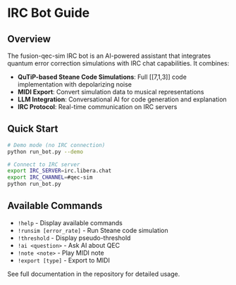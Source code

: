 # IRC Bot Guide

## Overview

The fusion-qec-sim IRC bot is an AI-powered assistant that integrates quantum error correction simulations with IRC chat capabilities. It combines:

- **QuTiP-based Steane Code Simulations**: Full [[7,1,3]] code implementation with depolarizing noise
- **MIDI Export**: Convert simulation data to musical representations
- **LLM Integration**: Conversational AI for code generation and explanation
- **IRC Protocol**: Real-time communication on IRC servers

## Quick Start

```bash
# Demo mode (no IRC connection)
python run_bot.py --demo

# Connect to IRC server
export IRC_SERVER=irc.libera.chat
export IRC_CHANNEL=#qec-sim
python run_bot.py
```

## Available Commands

- `!help` - Display available commands
- `!runsim [error_rate]` - Run Steane code simulation
- `!threshold` - Display pseudo-threshold
- `!ai <question>` - Ask AI about QEC
- `!note <note>` - Play MIDI note
- `!export [type]` - Export to MIDI

See full documentation in the repository for detailed usage.
